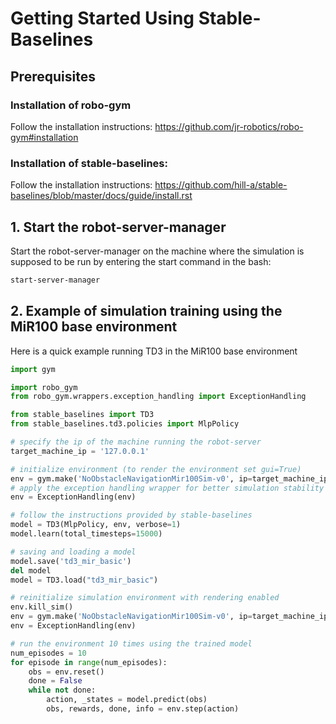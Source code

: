 # Getting Started Using Stable-Baselines

## Prerequisites
### Installation of robo-gym
Follow the installation instructions: https://github.com/jr-robotics/robo-gym#installation

### Installation of stable-baselines: 
Follow the installation instructions: https://github.com/hill-a/stable-baselines/blob/master/docs/guide/install.rst

## 1. Start the robot-server-manager
Start the robot-server-manager on the machine where the simulation is supposed to be run by entering the start command in the bash:
```bash
start-server-manager
```


## 2. Example of simulation training using the MiR100 base environment
Here is a quick example running TD3 in the MiR100 base environment

```python
import gym

import robo_gym
from robo_gym.wrappers.exception_handling import ExceptionHandling

from stable_baselines import TD3
from stable_baselines.td3.policies import MlpPolicy

# specify the ip of the machine running the robot-server
target_machine_ip = '127.0.0.1'

# initialize environment (to render the environment set gui=True)
env = gym.make('NoObstacleNavigationMir100Sim-v0', ip=target_machine_ip, gui=False)
# apply the exception handling wrapper for better simulation stability
env = ExceptionHandling(env)

# follow the instructions provided by stable-baselines
model = TD3(MlpPolicy, env, verbose=1)
model.learn(total_timesteps=15000)

# saving and loading a model
model.save('td3_mir_basic')
del model 
model = TD3.load("td3_mir_basic")

# reinitialize simulation environment with rendering enabled
env.kill_sim() 
env = gym.make('NoObstacleNavigationMir100Sim-v0', ip=target_machine_ip, gui=True)
env = ExceptionHandling(env)

# run the environment 10 times using the trained model
num_episodes = 10
for episode in range(num_episodes):
    obs = env.reset()
    done = False
    while not done:
        action, _states = model.predict(obs)
        obs, rewards, done, info = env.step(action)
```